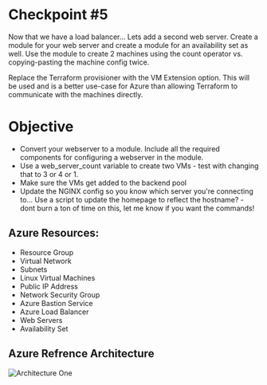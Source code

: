 # Checkpoint #5

Now that we have a load balancer... Lets add a second web server. Create a module for your web server and create a module for an availability set as well. Use the module to create 2 machines using the count operator vs. copying-pasting the machine config twice.

Replace the Terraform provisioner with the VM Extension option. This will be used and is a better use-case for Azure than allowing Terraform to communicate with the machines directly.

# Objective

 - Convert your webserver to a module. Include all the required components for configuring a webserver in the module.
 - Use a web_server_count variable to create two VMs - test with changing that to 3 or 4 or 1.
 - Make sure the VMs get added to the backend pool
 - Update the NGINX config so you know which server you're connecting to... Use a script to update the homepage to reflect the hostname? - dont burn a ton of time on this, let me know if you want the commands!

## Azure Resources:
 - Resource Group
 - Virtual Network
 - Subnets
 - Linux Virtual Machines
 - Public IP Address
 - Network Security Group
 - Azure Bastion Service
 - Azure Load Balancer
 - Web Servers
 - Availability Set

 ## Azure Refrence Architecture

 ![Architecture One](Diagram.png)